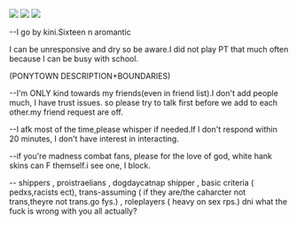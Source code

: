 ![](https://64.media.tumblr.com/7098c7f7209f7380dbee28076d0a2f42/555c4b73ed8c0b3e-f8/s540x810/0047b0f86dd268ab165084b9467c87035f842b12.pnj)
![](https://cdn.discordapp.com/attachments/1220895538384338975/1239522282930438226/Untitled28_20240513181814.png?ex=66433a95&is=6641e915&hm=e8488ee115370a4313898196ca22028f75ea77eea6b54d0991f2c2edf55d06ac&)
![](https://64.media.tumblr.com/7098c7f7209f7380dbee28076d0a2f42/555c4b73ed8c0b3e-f8/s540x810/0047b0f86dd268ab165084b9467c87035f842b12.pnj)

--I go by kini.Sixteen n aromantic 

I can be unresponsive and dry so be aware.I did not play PT that much often because I can be busy with school. 

(PONYTOWN DESCRIPTION+BOUNDARIES)

--I'm ONLY kind towards my friends(even in friend list).I don't add people much, I have trust issues. so please try to talk first before we add to each other.my friend request are off.

--I afk most of the time,please whisper if needed.If I don't respond within 20 minutes, I don't have interest in interacting. 

--if you're madness combat fans, please for the love of god, white hank skins can F themself.i see one, I block. 

-- shippers , proistraelians , dogdaycatnap shipper , basic criteria ( pedxs,racists ect), trans-assuming ( if they are/the caharcter not trans,theyre not trans.go fys.) , roleplayers ( heavy on sex rps.) dni what the fuck is wrong with you all actually? 
